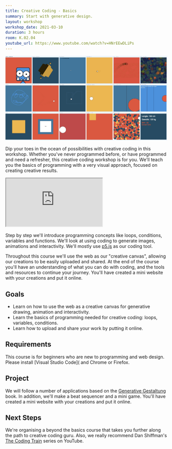 ```yaml
---
title: Creative Coding - Basics
summary: Start with generative design.
layout: workshop
workshop_date: 2021-03-10
duration: 3 hours
room: K.02.04
youtube_url: https://www.youtube.com/watch?v=HNrEEwDLiPs
---
```


![Creative Coding Examples](/media/img/creative-coding-basics.jpg)

Dip your toes in the ocean of possibilities with creative coding in this workshop. Whether you've never programmed before, or have programmed and need a refresher, this creative coding workshop is for you. We'll teach you the basics of programming with a very visual approach, focused on creating creative results.

<div class="embed-responsive embed-responsive-16by9">
  <iframe class="embed-responsive-item" src="https://www.youtube.com/embed/HNrEEwDLiPs"></iframe>
</div>

Step by step we'll introduce programming concepts like loops, conditions, variables and functions. We'll look at using coding to generate images, animations and interactivity. We'll mostly use [p5.js](https://p5js.org/) as our coding tool.

Throughout this course we'll use the web as our "creative canvas", allowing our creations to be easily uploaded and shared. At the end of the course you'll have an understanding of what you can do with coding, and the tools and resources to continue your journey. You'll have created a mini website with your creations and put it online.

## Goals

- Learn on how to use the web as a creative canvas for generative drawing, animation and interactivity.
- Learn the basics of programming needed for creative coding: loops, variables, conditions.
- Learn how to upload and share your work by putting it online.

## Requirements

This course is for beginners who are new to programming and web design. Please install [Visual Studio Code]( and Chrome or Firefox.

## Project

We will follow a number of applications based on the [Generative Gestaltung](http://www.generative-gestaltung.de/) book. In addition, we'll make a beat sequencer and a mini game. You'll have created a mini website with your creations and put it online.

## Next Steps

We're organising a beyond the basics course that takes you further along the path to creative coding guru. Also, we really recommend Dan Shiffman's [The Coding Train](https://www.youtube.com/thecodingtrain) series on YouTube.
